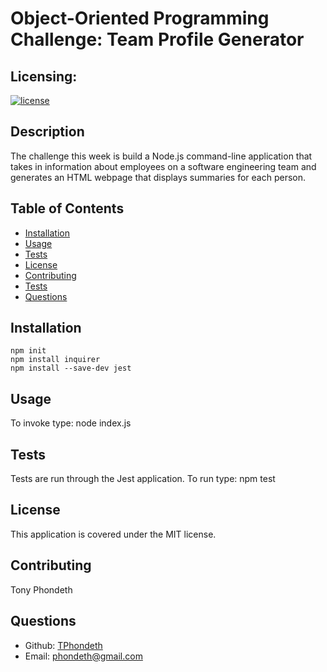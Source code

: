 
  # Object-Oriented Programming Challenge: Team Profile Generator

  ## Licensing:
  [![license](https://img.shields.io/badge/license-MIT-brightgreen)](https://shields.io)

  ## Description
  The challenge this week is build a Node.js command-line application that takes in information about employees on a software engineering team and generates an       HTML webpage that displays summaries for each person.

  ## Table of Contents
  - [Installation](#installation)
  - [Usage](#usage)
  - [Tests](#tests)
  - [License](#license)
  - [Contributing](#contributing)
  - [Tests](#tests)
  - [Questions](#questions)

  ## Installation
    npm init 
    npm install inquirer 
    npm install --save-dev jest

  ## Usage 
  To invoke type: node index.js

  ## Tests
  Tests are run through the Jest application. To run type: npm test

  ## License
  This application is covered under the MIT license.

  ## Contributing
  Tony Phondeth

  ## Questions
  - Github: [TPhondeth](https://github.com/TPhondeth)
  - Email: phondeth@gmail.com

